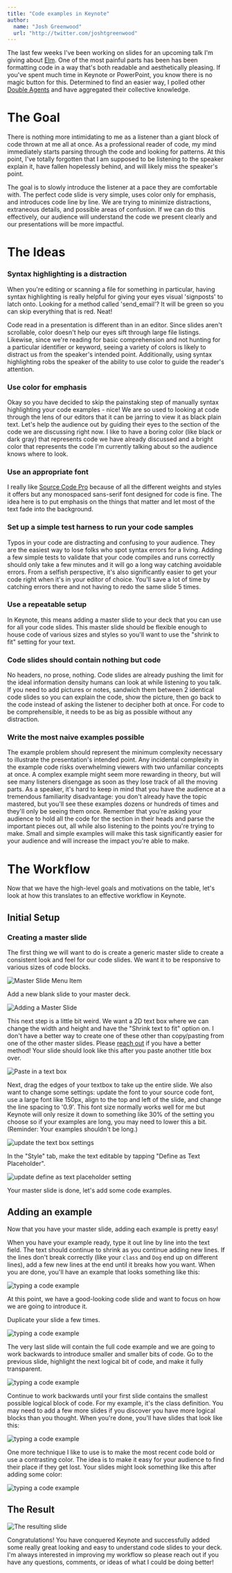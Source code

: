 ```yaml
---
title: "Code examples in Keynote"
author:
  name: "Josh Greenwood"
  url: "http://twitter.com/joshtgreenwood"
---
```


The last few weeks I've been working on slides for an upcoming talk I'm giving about [Elm](http://elm-lang.org). One of the most painful parts has been has been formatting code in a way that's both readable and aesthetically pleasing. If you've spent much time in Keynote or PowerPoint, you know there is no magic button for this. Determined to find an easier way, I polled other [Double Agents](http://testdouble.com/agency#agents) and have aggregated their collective knowledge.

# The Goal
There is nothing more intimidating to me as a listener than a giant block of code thrown at me all at once. As a professional reader of code, my mind immediately starts parsing through the code and looking for patterns. At this point, I've totally forgotten that I am supposed to be listening to the speaker explain it, have fallen hopelessly behind, and will likely miss the speaker's point.

The goal is to slowly introduce the listener at a pace they are comfortable with. The perfect code slide is very simple, uses color only for emphasis, and introduces code line by line. We are trying to minimize distractions, extraneous details, and possible areas of confusion. If we can do this effectively, our audience will understand the code we present clearly and our presentations will be more impactful.

# The Ideas
### Syntax highlighting is a distraction
When you're editing or scanning a file for something in particular, having syntax highlighting is really helpful for giving your eyes visual 'signposts' to latch onto. Looking for a method called 'send_email'? It will be green so you can skip everything that is red. Neat!

Code read in a presentation is different than in an editor. Since slides aren't scrollable, color doesn't help our eyes sift through large file listings. Likewise, since we're reading for basic comprehension and not hunting for a particular identifier or keyword, seeing a variety of colors is likely to distract us from the speaker's intended point. Additionally, using syntax highlighting robs the speaker of the ability to use color to guide the reader's attention.
### Use color for emphasis
Okay so you have decided to skip the painstaking step of manually syntax highlighting your code examples - nice! We are so used to looking at code through the lens of our editors that it can be jarring to view it as black plain text. Let's help the audience out by guiding their eyes to the section of the code we are discussing right now. I like to have a boring color (like black or dark gray) that represents code we have already discussed and a bright color that represents the code I'm currently talking about so the audience knows where to look.
### Use an appropriate font
I really like [Source Code Pro](https://github.com/adobe-fonts/source-code-pro) because of all the different weights and styles it offers but any monospaced sans-serif font designed for code is fine. The idea here is to put emphasis on the things that matter and let most of the text fade into the background.
### Set up a simple test harness to run your code samples
Typos in your code are distracting and confusing to your audience. They are the easiest way to lose folks who spot syntax errors for a living. Adding a few simple tests to validate that your code compiles and runs correctly should only take a few minutes and it will go a long way catching avoidable errors. From a selfish perspective, it's also significantly easier to get your code right when it's in your editor of choice. You'll save a lot of time by catching errors there and not having to redo the same slide 5 times.
### Use a repeatable setup
In Keynote, this means adding a master slide to your deck that you can use for all your code slides. This master slide should be flexible enough to house code of various sizes and styles so you'll want to use the "shrink to fit" setting for your text.
### Code slides should contain nothing but code
No headers, no prose, nothing. Code slides are already pushing the limit for the ideal information density humans can look at while listening to you talk. If you need to add pictures or notes, sandwich them between 2 identical code slides so you can explain the code, show the picture, then go back to the code instead of asking the listener to decipher both at once. For code to be comprehensible, it needs to be as big as possible without any distraction.
### Write the most naive examples possible
The example problem should represent the minimum complexity necessary to illustrate the presentation's intended point. Any incidental complexity in the example code risks overwhelming viewers with two unfamiliar concepts at once. A complex example might seem more rewarding in theory, but will see many listeners disengage as soon as they lose track of all the moving parts. As a speaker, it's hard to keep in mind that you have the audience at a tremendous familiarity disadvantage: you don't already have the topic mastered, but you'll see these examples dozens or hundreds of times and they'll only be seeing them once. Remember that you're asking your audience to hold all the code for the section in their heads and parse the important pieces out, all while also listening to the points you're trying to make. Small and simple examples will make this task significantly easier for your audience and will increase the impact you're able to make.

# The Workflow
Now that we have the high-level goals and motivations on the table, let's look at how this translates to an effective workflow in Keynote.

## Initial Setup
### Creating a master slide
The first thing we will want to do is create a generic master slide to create a consistent look and feel for our code slides. We want it to be responsive to various sizes of code blocks.

![Master Slide Menu Item](/img/adding-code-to-slides/step-1.png)

Add a new blank slide to your master deck.

![Adding a Master Slide](/img/adding-code-to-slides/step-2.png)

This next step is a little bit weird. We want a 2D text box where we can change the width and height and have the "Shrink text to fit" option on. I don't have a better way to create one of these other than copy/pasting from one of the other master slides. Please [reach out](mailto:josh@testdouble.com) if you have a better method! Your slide should look like this after you paste another title box over.

![Paste in a text box](/img/adding-code-to-slides/step-3.png)

Next, drag the edges of your textbox to take up the entire slide. We also want to change some settings: update the font to your source code font, use a large font like 150px, align to the top and left of the slide, and change the line spacing to '0.9'. This font size normally works well for me but Keynote will only resize it down to something like 30% of the setting you choose so if your examples are long, you may need to lower this a bit. (Reminder: Your examples shouldn't be long.)

![update the text box settings](/img/adding-code-to-slides/step-4.png)

In the "Style" tab, make the text editable by tapping "Define as Text Placeholder".

![update define as text placeholder setting](/img/adding-code-to-slides/step-5.png)

Your master slide is done, let's add some code examples.

## Adding an example

Now that you have your master slide, adding each example is pretty easy!

When you have your example ready, type it out line by line into the text field. The text should continue to shrink as you continue adding new lines. If the lines don't break correctly (like your `class` and `Dog` end up on different lines), add a few new lines at the end until it breaks how you want. When you are done, you'll have an example that looks something like this:

![typing a code example](/img/adding-code-to-slides/step-6.png)

At this point, we have a good-looking code slide and want to focus on how we are going to introduce it.

Duplicate your slide a few times.

![typing a code example](/img/adding-code-to-slides/step-7.png)

The very last slide will contain the full code example and we are going to work backwards to introduce smaller and smaller bits of code. Go to the previous slide, highlight the next logical bit of code, and make it fully transparent.

![typing a code example](/img/adding-code-to-slides/step-8.png)

Continue to work backwards until your first slide contains the smallest possible logical block of code. For my example, it's the class definition. You may need to add a few more slides if you discover you have more logical blocks than you thought. When you're done, you'll have slides that look like this:

![typing a code example](/img/adding-code-to-slides/step-9.png)

One more technique I like to use is to make the most recent code bold or use a contrasting color. The idea is to make it easy for your audience to find their place if they get lost. Your slides might look something like this after adding some color:

![typing a code example](/img/adding-code-to-slides/step-10.png)

## The Result
![The resulting slide](/img/adding-code-to-slides/result.gif)

Congratulations! You have conquered Keynote and successfully added some really great looking and easy to understand code slides to your deck. I'm always interested in improving my workflow so please reach out if you have any questions, comments, or ideas of what I could be doing better!

